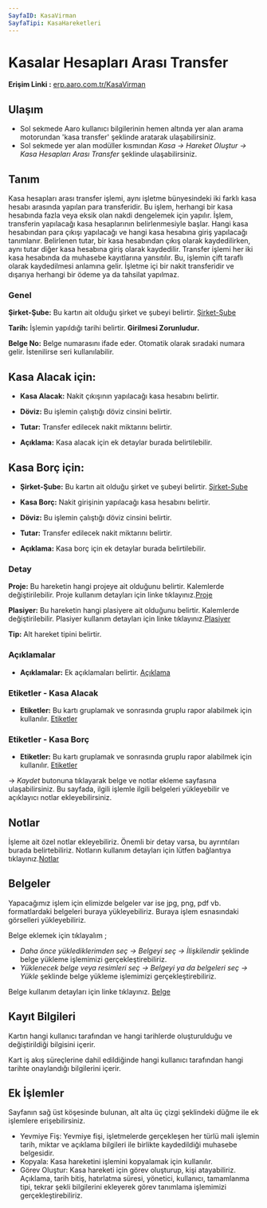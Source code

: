 ```yaml
---
SayfaID: KasaVirman
SayfaTipi: KasaHareketleri
---
```


# Kasalar Hesapları Arası Transfer

**Erişim Linki :** [erp.aaro.com.tr/KasaVirman](erp.aaro.com.tr/KasaVirman)

## Ulaşım 

- Sol sekmede Aaro kullanıcı bilgilerinin hemen altında yer alan arama motorundan 'kasa transfer' şeklinde aratarak ulaşabilirsiniz.
- Sol sekmede yer alan modüller kısmından *Kasa -> Hareket Oluştur -> Kasa Hesapları Arası Transfer* şeklinde ulaşabilirsiniz.

## Tanım

Kasa hesapları arası transfer işlemi, aynı işletme bünyesindeki iki farklı kasa hesabı arasında yapılan para transferidir. 
Bu işlem, herhangi bir kasa hesabında fazla veya eksik olan nakdi dengelemek için yapılır.
İşlem, transferin yapılacağı kasa hesaplarının belirlenmesiyle başlar. Hangi kasa hesabından para çıkışı yapılacağı ve hangi kasa hesabına giriş yapılacağı tanımlanır.
Belirlenen tutar, bir kasa hesabından çıkış olarak kaydedilirken, aynı tutar diğer kasa hesabına giriş olarak kaydedilir.
Transfer işlemi her iki kasa hesabında da muhasebe kayıtlarına yansıtılır. Bu, işlemin çift taraflı olarak kaydedilmesi anlamına gelir.
İşletme içi bir nakit transferidir ve dışarıya herhangi bir ödeme ya da tahsilat yapılmaz.

### Genel 

**Şirket-Şube:** Bu kartın ait olduğu şirket ve şubeyi belirtir. [Şirket-Şube](../TemelOzellikler/SirketSubeHareket.md)

**Tarih:** İşlemin yapıldığı tarihi belirtir. **Girilmesi Zorunludur.**

**Belge No:** Belge numarasını ifade eder. Otomatik olarak sıradaki numara gelir. İstenilirse seri kullanılabilir.

## Kasa Alacak için:

- **Kasa Alacak:** Nakit çıkışının yapılacağı kasa hesabını belirtir.

- **Döviz:** Bu işlemin çalıştığı döviz cinsini belirtir.
	
- **Tutar:** Transfer edilecek nakit miktarını belirtir.

- **Açıklama:** Kasa alacak için ek detaylar burada belirtilebilir. 

## Kasa Borç için:

- **Şirket-Şube:** Bu kartın ait olduğu şirket ve şubeyi belirtir. [Şirket-Şube](../TemelOzellikler/SirketSubeHareket.md)

- **Kasa Borç:** Nakit girişinin yapılacağı kasa hesabını belirtir.

- **Döviz:** Bu işlemin çalıştığı döviz cinsini belirtir.
	
- **Tutar:** Transfer edilecek nakit miktarını belirtir.

- **Açıklama:** Kasa borç için ek detaylar burada belirtilebilir. 

### Detay

**Proje:** Bu hareketin hangi projeye ait olduğunu belirtir. Kalemlerde değiştirilebilir. Proje kullanım detayları için linke tıklayınız.[Proje](../TemelOzellikler/Proje.md)

**Plasiyer:** Bu hareketin hangi plasiyere ait olduğunu belirtir. Kalemlerde değiştirilebilir. Plasiyer kullanım detayları için linke tıklayınız.[Plasiyer](../TemelOzellikler/Plasiyer.md)

**Tip:** Alt hareket tipini belirtir.

### Açıklamalar

- **Açıklamalar:** Ek açıklamaları belirtir. [Açıklama](../TemelOzellikler/Aciklama.md)

### Etiketler - Kasa Alacak

- **Etiketler:** Bu kartı gruplamak ve sonrasında gruplu rapor alabilmek için kullanılır. [Etiketler](../TemelOzellikler/Etiketler.md)

### Etiketler - Kasa Borç

- **Etiketler:** Bu kartı gruplamak ve sonrasında gruplu rapor alabilmek için kullanılır. [Etiketler](../TemelOzellikler/Etiketler.md)

-> *Kaydet* butonuna tıklayarak belge ve notlar ekleme sayfasına ulaşabilirsiniz. 
Bu sayfada, ilgili işlemle ilgili belgeleri yükleyebilir ve açıklayıcı notlar ekleyebilirsiniz.

## Notlar 

İşleme ait özel notlar ekleyebiliriz. Önemli bir detay varsa, bu ayrıntıları burada belirtebiliriz. Notların kullanım detayları için lütfen bağlantıya tıklayınız.[Notlar](../TemelOzellikler/Notlar.md)

## Belgeler

Yapacağımız işlem için elimizde belgeler var ise jpg, png, pdf vb. formatlardaki belgeleri buraya yükleyebiliriz.
Buraya işlem esnasındaki görselleri yükleyebiliriz.

Belge eklemek için tıklayalım ;

- *Daha önce yüklediklerimden seç -> Belgeyi seç
-> İlişkilendir* şeklinde belge yükleme işlemimizi gerçekleştirebiliriz.
- *Yüklenecek belge veya resimleri seç -> Belgeyi ya da
 belgeleri seç -> Yükle* şeklinde belge yükleme işlemimizi gerçekleştirebiliriz.

Belge kullanım detayları için linke tıklayınız. [Belge](../TemelOzellikler/Belgeler.md)

## Kayıt Bilgileri

Kartın hangi kullanıcı tarafından ve hangi tarihlerde oluşturulduğu ve değiştirildiği bilgisini içerir.

Kart iş akış süreçlerine dahil edildiğinde hangi kullanıcı tarafından hangi tarihte onaylandığı bilgilerini içerir. 

## Ek İşlemler

 Sayfanın sağ üst köşesinde bulunan, alt alta üç çizgi şeklindeki düğme ile ek işlemlere erişebilirsiniz.








- Yevmiye Fiş: Yevmiye fişi, işletmelerde gerçekleşen her türlü mali işlemin tarih, miktar ve açıklama bilgileri ile birlikte kaydedildiği muhasebe belgesidir.
- Kopyala: Kasa hareketini işlemini kopyalamak için kullanılır.
- Görev Oluştur: Kasa hareketi için görev oluşturup, kişi atayabiliriz. Açıklama, tarih bitiş, hatırlatma süresi, yönetici, kullanıcı, tamamlanma tipi, tekrar şekli bilgilerini ekleyerek görev tanımlama işlemimizi gerçekleştirebiliriz.
